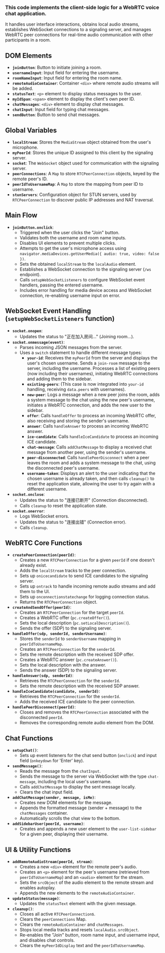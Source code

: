 ### This code implements the client-side logic for a WebRTC voice chat application.

It handles user interface interactions, obtains local audio streams, establishes WebSocket connections to a signaling server, and manages WebRTC peer connections for real-time audio communication with other participants in a room.

## DOM Elements
*   **`joinButton`**: Button to initiate joining a room.
*   **`usernameInput`**: Input field for entering the username.
*   **`roomNameInput`**: Input field for entering the room name.
*   **`remoteAudioContainer`**: Container `<div>` where remote audio streams will be added.
*   **`statusText`**: `<p>` element to display status messages to the user.
*   **`myIdSpan`**: `<span>` element to display the client's own peer ID.
*   **`chatMessages`**: `<div>` element to display chat messages.
*   **`chatInput`**: Input field for typing chat messages.
*   **`sendButton`**: Button to send chat messages.

## Global Variables
*   **`localStream`**: Stores the `MediaStream` object obtained from the user's microphone.
*   **`myPeerId`**: Stores the unique ID assigned to this client by the signaling server.
*   **`socket`**: The `WebSocket` object used for communication with the signaling server.
*   **`peerConnections`**: A `Map` to store `RTCPeerConnection` objects, keyed by the remote peer's ID.
*   **`peerIdToUsernameMap`**: A `Map` to store the mapping from peer ID to username.
*   **`stunServers`**: Configuration object for STUN servers, used by `RTCPeerConnection` to discover public IP addresses and NAT traversal.

## Main Flow
*   **`joinButton.onclick`**:
    *   Triggered when the user clicks the "Join" button.
    *   Validates both the username and room name inputs.
    *   Disables UI elements to prevent multiple clicks.
    *   Attempts to get the user's microphone access using `navigator.mediaDevices.getUserMedia({ audio: true, video: false })`.
    *   Sets the obtained `localStream` to the `localAudio` element.
    *   Establishes a WebSocket connection to the signaling server (`/ws` endpoint).
    *   Calls `setupWebSocketListeners` to configure WebSocket event handlers, passing the entered username.
    *   Includes error handling for media device access and WebSocket connection, re-enabling username input on error.

## WebSocket Event Handling (`setupWebSocketListeners` function)
*   **`socket.onopen`**:
    *   Updates the status to "正在加入房间..." (Joining room...).
*   **`socket.onmessage(event)`**:
    *   Parses incoming JSON messages from the server.
    *   Uses a `switch` statement to handle different message types:
        *   **`your-id`**: Receives the `myPeerId` from the server and displays the user's chosen username. Sends a `join-room` message to the server, including the username. Processes a list of existing peers (now including their usernames), initiating WebRTC connections and adding them to the sidebar.
        *   **`existing-peers`**: (This case is now integrated into `your-id` handling, receiving `data.peers` with usernames).
        *   **`new-peer`**: Logs a message when a new peer joins the room, adds a system message to the chat using the new peer's username, initiates a WebRTC connection, and adds the new user to the sidebar.
        *   **`offer`**: Calls `handleOffer` to process an incoming WebRTC offer, also receiving and storing the sender's username.
        *   **`answer`**: Calls `handleAnswer` to process an incoming WebRTC answer.
        *   **`ice-candidate`**: Calls `handleIceCandidate` to process an incoming ICE candidate.
        *   **`chat-message`**: Calls `addChatMessage` to display a received chat message from another peer, using the sender's username.
        *   **`peer-disconnected`**: Calls `handlePeerDisconnect` when a peer leaves the room and adds a system message to the chat, using the disconnected peer's username.
        *   **`username-taken`**: Displays an alert to the user indicating that the chosen username is already taken, and then calls `cleanup()` to reset the application state, allowing the user to try again with a different username.
*   **`socket.onclose`**:
    *   Updates the status to "连接已断开" (Connection disconnected).
    *   Calls `cleanup` to reset the application state.
*   **`socket.onerror`**:
    *   Logs WebSocket errors.
    *   Updates the status to "连接出错" (Connection error).
    *   Calls `cleanup`.

## WebRTC Core Functions
*   **`createPeerConnection(peerId)`**:
    *   Creates a new `RTCPeerConnection` for a given `peerId` if one doesn't already exist.
    *   Adds the `localStream` tracks to the peer connection.
    *   Sets up `onicecandidate` to send ICE candidates to the signaling server.
    *   Sets up `ontrack` to handle incoming remote audio streams and add them to the UI.
    *   Sets up `onconnectionstatechange` for logging connection status.
    *   Returns the `RTCPeerConnection` object.
*   **`createAndSendOffer(peerId)`**:
    *   Creates an `RTCPeerConnection` for the target `peerId`.
    *   Creates a WebRTC offer (`pc.createOffer()`).
    *   Sets the local description (`pc.setLocalDescription()`).
    *   Sends the offer (SDP) to the signaling server.
*   **`handleOffer(sdp, senderId, senderUsername)`**:
    *   Stores the `senderId` to `senderUsername` mapping in `peerIdToUsernameMap`.
    *   Creates an `RTCPeerConnection` for the `senderId`.
    *   Sets the remote description with the received SDP offer.
    *   Creates a WebRTC answer (`pc.createAnswer()`).
    *   Sets the local description with the answer.
    *   Sends the answer (SDP) to the signaling server.
*   **`handleAnswer(sdp, senderId)`**:
    *   Retrieves the `RTCPeerConnection` for the `senderId`.
    *   Sets the remote description with the received SDP answer.
*   **`handleIceCandidate(candidate, senderId)`**:
    *   Retrieves the `RTCPeerConnection` for the `senderId`.
    *   Adds the received ICE candidate to the peer connection.
*   **`handlePeerDisconnect(peerId)`**:
    *   Closes and removes the `RTCPeerConnection` associated with the disconnected `peerId`.
    *   Removes the corresponding remote audio element from the DOM.

## Chat Functions
*   **`setupChat()`**:
    *   Sets up event listeners for the chat send button (`onclick`) and input field (`onkeydown` for 'Enter' key).
*   **`sendMessage()`**:
    *   Reads the message from the `chatInput`.
    *   Sends the message to the server via WebSocket with the type `chat-message`, including the local user's username.
    *   Calls `addChatMessage` to display the sent message locally.
    *   Clears the chat input field.
*   **`addChatMessage(sender, message, isMe)`**:
    *   Creates new DOM elements for the message.
    *   Appends the formatted message (sender + message) to the `chatMessages` container.
    *   Automatically scrolls the chat view to the bottom.
*   **`addSidebarUser(peerId, username)`**:
    *   Creates and appends a new user element to the `user-list-sidebar` for a given peer, displaying their username.

## UI & Utility Functions
*   **`addRemoteAudioStream(peerId, stream)`**:
    *   Creates a new `<div>` element for the remote peer's audio.
    *   Creates an `<p>` element for the peer's username (retrieved from `peerIdToUsernameMap`) and an `<audio>` element for the stream.
    *   Sets the `srcObject` of the audio element to the remote stream and enables autoplay.
    *   Appends the new elements to the `remoteAudioContainer`.
*   **`updateStatus(message)`**:
    *   Updates the `statusText` element with the given message.
*   **`cleanup()`**:
    *   Closes all active `RTCPeerConnection`s.
    *   Clears the `peerConnections` Map.
    *   Clears the `remoteAudioContainer` and `chatMessages`.
    *   Stops local media tracks and resets `localAudio.srcObject`.
    *   Re-enables the "Join" button, room name input, and username input, and disables chat controls.
    *   Clears the `myPeerIdDisplay` text and the `peerIdToUsernameMap`.